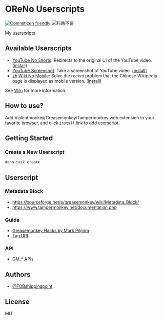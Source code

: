 # OReNo Userscripts

[![Commitizen friendly](https://img.shields.io/badge/commitizen-friendly-brightgreen.svg)](http://commitizen.github.io/cz-cli/)
![科皓不要](https://img.shields.io/badge/%E7%A7%91%E7%9A%93-%E4%B8%8D%E8%A6%81-orange)

My userscripts.

## Available Userscripts

- [YouTube No Shorts](https://github.com/FOBshippingpoint/oreno-userscripts/wiki/YouTube-No-Shorts):
  Redirects to the original UI of the YouTube video.
  [(install)](https://raw.githubusercontent.com/FOBshippingpoint/oreno-userscripts/main/youtube-no-shorts/youtube_no_shorts.user.js)
- [YouTube Screenshot](https://github.com/FOBshippingpoint/oreno-userscripts/wiki/YouTube-Screenshot):
  Take a screenshot of YouTube video.
  [(install)](https://raw.githubusercontent.com/FOBshippingpoint/oreno-userscripts/main/youtube-screenshot/youtube_screenshot.user.js)
- [zh Wiki No Mobile](https://github.com/FOBshippingpoint/oreno-userscripts/wiki/zh-Wiki-No-Mobile):
  Solve the recent problem that the Chinese Wikipedia page is displayed as
  mobile version.
  [(install)](https://raw.githubusercontent.com/FOBshippingpoint/oreno-userscripts/main/zh-wiki-no-mobile/zh_wiki_no_mobile.user.js)

See [Wiki](https://github.com/FOBshippingpoint/oreno-userscripts/wiki) for more
information.

## How to use?

Add Violentmonkey/Greasemonkey/Tampermonkey web extension to your favorite
browser, and click `install` link to add userscript.

## Getting Started

### Create a New Userscript

```sh
deno task create
```

## Userscript

### Metadata Block

- <https://sourceforge.net/p/greasemonkey/wiki/Metadata_Block/>
- <https://www.tampermonkey.net/documentation.php>

### Guide

- [Greasemonkey Hacks by Mark Pilgrim](https://www.oreilly.com/library/view/greasemonkey-hacks/0596101651/ch01.html)
- [Tag URI](http://www.taguri.org/)

### API

- [GM_* APIs](https://violentmonkey.github.io/api/gm/)

## Authors

- [@FOBshippingpoint](https://www.github.com/fobshippingpoint)

## License

MIT
